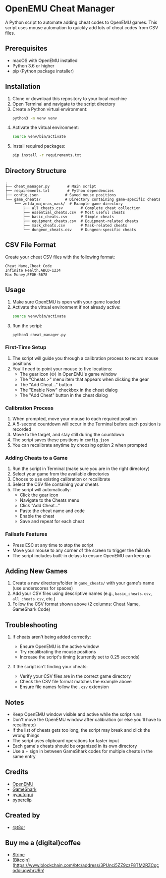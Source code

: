 # OpenEMU Cheat Manager

A Python script to automate adding cheat codes to OpenEMU games. This script uses mouse automation to quickly add lots of cheat codes from CSV files.

## Prerequisites

- macOS with OpenEMU installed
- Python 3.6 or higher
- pip (Python package installer)

## Installation

1. Clone or download this repository to your local machine
2. Open Terminal and navigate to the script directory
3. Create a Python virtual environment:
   ```bash
   python3 -m venv venv
   ```
4. Activate the virtual environment:
   ```bash
   source venv/bin/activate
   ```
5. Install required packages:
   ```bash
   pip install -r requirements.txt
   ```

## Directory Structure

```
.
├── cheat_manager.py        # Main script
├── requirements.txt        # Python dependencies
├── config.json            # Saved mouse positions
└── game_cheats/           # Directory containing game-specific cheats
    └── zelda_majoras_mask/  # Example game directory
        ├── all_cheats.csv        # Complete cheat collection
        ├── essential_cheats.csv  # Most useful cheats
        ├── basic_cheats.csv      # Simple cheats
        ├── equipment_cheats.csv  # Equipment-related cheats
        ├── mask_cheats.csv       # Mask-related cheats
        └── dungeon_cheats.csv    # Dungeon-specific cheats
```

## CSV File Format

Create your cheat CSV files with the following format:
```Example csv
Cheat Name,Cheat Code
Infinite Health,ABCD-1234
Max Money,EFGH-5678
```

## Usage

1. Make sure OpenEMU is open with your game loaded
2. Activate the virtual environment if not already active:
   ```bash
   source venv/bin/activate
   ```
3. Run the script:
   ```bash
   python3 cheat_manager.py
   ```

### First-Time Setup

1. The script will guide you through a calibration process to record mouse positions
2. You'll need to point your mouse to five locations:
   - The gear icon (⚙️) in OpenEMU's game window
   - The "Cheats >" menu item that appears when clicking the gear
   - The "Add Cheat..." button
   - The "Enable Now" checkbox in the cheat dialog
   - The "Add Cheat" button in the cheat dialog

### Calibration Process

1. When prompted, move your mouse to each required position
2. A 5-second countdown will occur in the Terminal before each position is recorded
3. Move to the target, and stay still during the countdown
4. The script saves these positions in `config.json`
5. You can recalibrate anytime by choosing option 2 when prompted

### Adding Cheats to a Game

1. Run the script in Terminal (make sure you are in the right directory)
2. Select your game from the available directories
3. Choose to use existing calibration or recalibrate
4. Select the CSV file containing your cheats
5. The script will automatically:
   - Click the gear icon
   - Navigate to the Cheats menu
   - Click "Add Cheat..."
   - Paste the cheat name and code
   - Enable the cheat
   - Save and repeat for each cheat

### Failsafe Features

- Press ESC at any time to stop the script
- Move your mouse to any corner of the screen to trigger the failsafe
- The script includes built-in delays to ensure OpenEMU can keep up

## Adding New Games

1. Create a new directory/folder in `game_cheats/` with your game's name (use underscores for spaces)
2. Add your CSV files using descriptive names (e.g., `basic_cheats.csv`, `all_cheats.csv`, etc.)
3. Follow the CSV format shown above (2 columns: Cheat Name, GameShark Code)

## Troubleshooting

1. If cheats aren't being added correctly:
   - Ensure OpenEMU is the active window
   - Try recalibrating the mouse positions
   - Increase the script's timing (currently set to 0.25 seconds)

2. If the script isn't finding your cheats:
   - Verify your CSV files are in the correct game directory
   - Check the CSV file format matches the example above
   - Ensure file names follow the `.csv` extension

## Notes

- Keep OpenEMU window visible and active while the script runs
- Don't move the OpenEMU window after calibration (or else you'll have to recalibrate)
- If the list of cheats gets too long, the script may break and click the wrong things
- The script uses clipboard operations for faster input
- Each game's cheats should be organized in its own directory 
- Use a + sign in between GameShark codes for multiple cheats in the same entry

## Credits

- [OpenEMU](https://openemu.org/)
- [GameShark](https://en.wikipedia.org/wiki/GameShark)
- [pyautogui](https://pyautogui.readthedocs.io/)
- [pyperclip](https://pyperclip.readthedocs.io/)

## Created by

- [@t8or](https://github.com/t8or)

## Buy me a (digital)coffee

- [Stripe](https://donate.stripe.com/3cs00LadmfgB6Dm9AB)
- [Bitcoin] (https://www.blockchain.com/btc/address/3PUnci5ZZ9czF8TM2RZCgcodoiuqwhrURn)
